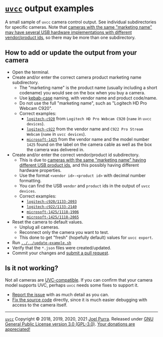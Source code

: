 # [`uvcc`](https://joelpurra.com/projects/uvcc/) output examples

A small sample of `uvcc` camera control output. See individual subdirectories for specific cameras. Note that [cameras with the same "marketing name" may have several USB hardware implementations with different vendor/product ids](https://github.com/joelpurra/uvcc/issues/21), so there may be more than one subdirectory.

## How to add or update the output from your camera

- Open the terminal.
- Create and/or enter the correct camera product marketing name subdirectory.
  - The "marketing name" is the product name (usually including a short codename) you would see on the box when you buy a camera.
  - Use [kebab-case](https://en.wikipedia.org/wiki/Kebab_case) naming, with vendor name and product code/name.
  - Do not use the full "marketing name", such as "Logitech HD Pro Webcam C920".
  - Correct examples:
    - [`logitech-c920`](./logitech-c920/) from `Logitech HD Pro Webcam C920` (`name` in `uvcc devices`).
    - [`logitech-c922`](./logitech-c922/) from the vendor name and `C922 Pro Stream Webcam` (`name` in `uvcc devices`).
    - [`microsoft-1425`](./microsoft-1425/) from the vendor name and the model number `1425` found on the label on the camera cable as well as the box the camera was delivered in.
- Create and/or enter the correct vendor/product id subdirectory.
  - This is due to [cameras with the same "marketing name" having different USB product ids](https://github.com/joelpurra/uvcc/issues/21), and this possibly having different hardware properties.
  - Use the format `<vendor id>-<product id>` with decimal number formatting.
  - You can find the USB `vendor` and `product` ids in the output of `uvcc devices`.
  - Correct examples:
    - [`logitech-c920/1133-2093`](./logitech-c920/1133-2093/)
    - [`logitech-c922/1133-2140`](./logitech-c920/1133-2140/)
    - [`microsoft-1425/1118-1906`](./microsoft-1425/1118-1906/)
    - [`microsoft-1425/1118-2065`](./microsoft-1425/1118-2065/)
- Reset the camera to default values.
  - Unplug all cameras.
  - Reconnect only the camera you want to test.
  - This done to get "fresh" (hopefully default) values for `uvcc export`.
- Run [`../../update-example.sh`](./update-example.sh)
- Verify that the `*.json` files were created/updated.
- Commit your changes and [submit a pull request](https://github.com/joelpurra/uvcc/compare).

## Is it not working?

Not all cameras are [UVC-compatible](https://en.wikipedia.org/wiki/List_of_USB_video_class_devices). If you can confirm that your camera model supports UVC, perhaps `uvcc` needs some fixes to support it.

- [Report the issue](https://github.com/joelpurra/uvcc/issues?q=is%3Aopen) with as much detail as you can.
- [Fix the source code](../DEVELOP.md) directly, since it is much easier debugging with access to the camera itself.

---

[`uvcc`](https://joelpurra.com/projects/uvcc/) Copyright &copy; 2018, 2019, 2020, 2021 [Joel Purra](https://joelpurra.com/). Released under [GNU General Public License version 3.0 (GPL-3.0)](https://www.gnu.org/licenses/gpl.html). [Your donations are appreciated!](https://joelpurra.com/donate/)
